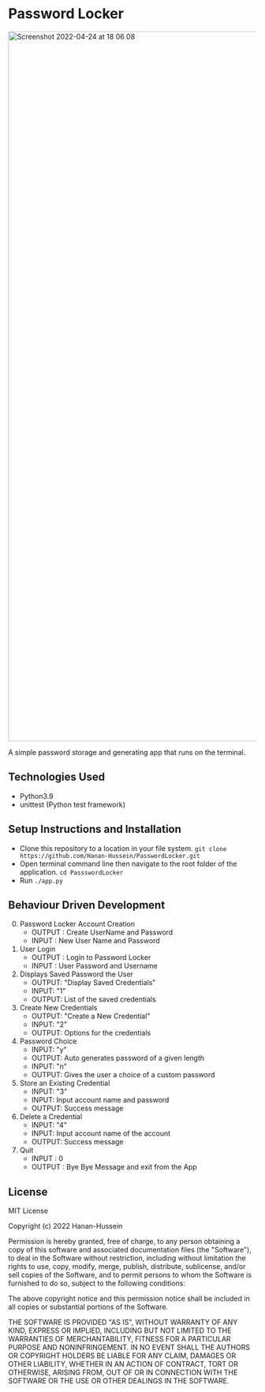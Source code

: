 # Password Locker
<img width="1440" alt="Screenshot 2022-04-24 at 18 06 08" src="https://user-images.githubusercontent.com/36597096/164985572-a048a162-f351-44b1-88e4-8ffbd82754aa.png">

A simple password storage and generating app that runs on the terminal.

## Technologies Used

- Python3.9
- unittest (Python test framework)


## Setup Instructions and Installation

- Clone this repository to a location in your file system. `git clone https://github.com/Hanan-Hussein/PasswordLocker.git`
- Open terminal command line then navigate to the root folder of the application. `cd PassswordLocker`
- Run `./app.py` 


## Behaviour Driven Development

0. Password Locker Account Creation
   - OUTPUT : Create UserName and Password
   - INPUT : New User Name and Password
1. User Login
   - OUTPUT : Login to Password Locker
   - INPUT : User Password and Username
2. Displays Saved Password the User
   - OUTPUT: "Display Saved Credentials"
   - INPUT: "1"
   - OUTPUT: List of the saved credentials 
3. Create New Credentials
   - OUTPUT: "Create a New Credential"
   - INPUT: "2"
   - OUTPUT: Options for the credentials 
4. Password Choice
   - INPUT: "y" 
   - OUTPUT: Auto generates password of a given length
   - INPUT: "n" 
   - OUTPUT: Gives the user a choice of a custom password 
5. Store an Existing Credential
   - INPUT: "3"
   - INPUT:  Input account name and password
   - OUTPUT: Success message
6. Delete a Credential
   - INPUT: "4"
   - INPUT:  Input account name of the account
   - OUTPUT: Success message
7. Quit
   - INPUT : 0
   - OUTPUT : Bye Bye Message and exit from the App

## License

MIT License

Copyright (c) 2022 Hanan-Hussein

Permission is hereby granted, free of charge, to any person obtaining a copy
of this software and associated documentation files (the "Software"), to deal
in the Software without restriction, including without limitation the rights
to use, copy, modify, merge, publish, distribute, sublicense, and/or sell
copies of the Software, and to permit persons to whom the Software is
furnished to do so, subject to the following conditions:

The above copyright notice and this permission notice shall be included in all
copies or substantial portions of the Software.

THE SOFTWARE IS PROVIDED "AS IS", WITHOUT WARRANTY OF ANY KIND, EXPRESS OR
IMPLIED, INCLUDING BUT NOT LIMITED TO THE WARRANTIES OF MERCHANTABILITY,
FITNESS FOR A PARTICULAR PURPOSE AND NONINFRINGEMENT. IN NO EVENT SHALL THE
AUTHORS OR COPYRIGHT HOLDERS BE LIABLE FOR ANY CLAIM, DAMAGES OR OTHER
LIABILITY, WHETHER IN AN ACTION OF CONTRACT, TORT OR OTHERWISE, ARISING FROM,
OUT OF OR IN CONNECTION WITH THE SOFTWARE OR THE USE OR OTHER DEALINGS IN THE
SOFTWARE.


